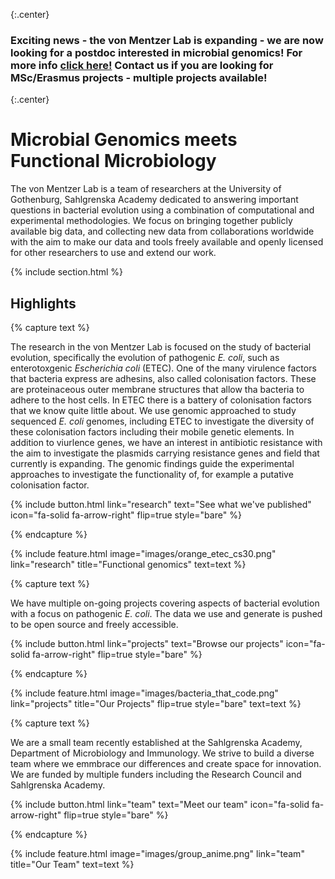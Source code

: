 ---
---
{:.center}
<h3>Exciting news - the von Mentzer Lab is expanding - we are now looking for a postdoc interested in microbial genomics! For more info <a href="http://vonmentzerlab.com/join/">click here!</a> Contact us if you are looking for MSc/Erasmus projects - multiple projects available!</h3>
{:.center}

# Microbial Genomics meets Functional Microbiology

The von Mentzer Lab is a team of researchers at the University of Gothenburg, Sahlgrenska Academy dedicated to answering important questions in bacterial evolution using a combination of computational and experimental methodologies. We focus on bringing together publicly available big data, and collecting new data from collaborations worldwide with the aim to make our data and tools freely available and openly licensed for other researchers to use and extend our work.

{% include section.html %}

## Highlights

{% capture text %}

The research in the von Mentzer Lab is focused on the study of bacterial evolution, specifically the evolution of pathogenic _E. coli_, such as enterotoxgenic _Escherichia coli_ (ETEC). One of the many virulence factors that bacteria express are adhesins, also called colonisation factors. These are proteinaceous outer membrane structures that allow tha bacteria to adhere to the host cells. In ETEC there is a battery of colonisation factors that we know quite little about. We use genomic approached to study sequenced _E. coli_ genomes, including ETEC to investigate the diversity of these colonisation factors including their mobile genetic elements. In addition to viurlence genes, we have an interest in antibiotic resistance with the aim to investigate the plasmids carrying resistance genes and field that currently is expanding. The genomic findings guide the experimental approaches to investigate the functionality of, for example a putative colonisation factor. 

{%
  include button.html
  link="research"
  text="See what we've published"
  icon="fa-solid fa-arrow-right"
  flip=true
  style="bare"
%}

{% endcapture %}

{%
  include feature.html
  image="images/orange_etec_cs30.png"
  link="research"
  title="Functional genomics"
  text=text
%}

{% capture text %}

We have multiple on-going projects covering aspects of bacterial evolution with a focus on pathogenic _E. coli_. The data we use and generate is pushed to be open source and freely accessible. 

{%
  include button.html
  link="projects"
  text="Browse our projects"
  icon="fa-solid fa-arrow-right"
  flip=true
  style="bare"
%}

{% endcapture %}

{%
  include feature.html
  image="images/bacteria_that_code.png"
  link="projects"
  title="Our Projects"
  flip=true
  style="bare"
  text=text
%}

{% capture text %}

We are a small team recently established at the Sahlgrenska Academy, Department of Microbiology and Immunology. We strive to build a diverse team where we emmbrace our differences and create space for innovation. We are funded by multiple funders including the Research Council and Sahlgrenska Academy. 

{%
  include button.html
  link="team"
  text="Meet our team"
  icon="fa-solid fa-arrow-right"
  flip=true
  style="bare"
%}

{% endcapture %}

{%
  include feature.html
  image="images/group_anime.png"
  link="team"
  title="Our Team"
  text=text
%}
